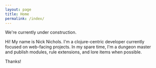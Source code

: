 ```yaml
---
layout: page
title: Home
permalink: /index/
---
```


We're currently under construction.

Hi! My name is Nick Nichols. I'm a clojure-centric developer currently focused on web-facing projects. In my spare time, I'm a dungeon master and publish modules, rule extensions, and lore items when possible. 

Thanks!
